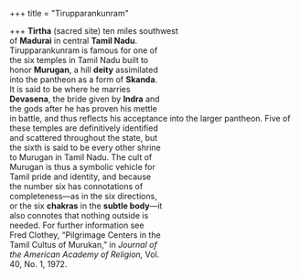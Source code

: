 +++
title = "Tirupparankunram"

+++
**Tirtha** (sacred site) ten miles southwest  
of **Madurai** in central **Tamil Nadu**.  
Tirupparankunram is famous for one of  
the six temples in Tamil Nadu built to  
honor **Murugan**, a hill **deity** assimilated  
into the pantheon as a form of **Skanda**.  
It is said to be where he marries  
**Devasena**, the bride given by **Indra** and  
the gods after he has proven his mettle  
in battle, and thus reflects his acceptance into the larger pantheon. Five of  
these temples are definitively identified  
and scattered throughout the state, but  
the sixth is said to be every other shrine  
to Murugan in Tamil Nadu. The cult of  
Murugan is thus a symbolic vehicle for  
Tamil pride and identity, and because  
the number six has connotations of  
completeness—as in the six directions,  
or the six **chakras** in the **subtle body**—it  
also connotes that nothing outside is  
needed. For further information see  
Fred Clothey, “Pilgrimage Centers in the  
Tamil Cultus of Murukan,” in *Journal of*  
*the American Academy of Religion,* Vol.  
40, No. 1, 1972.